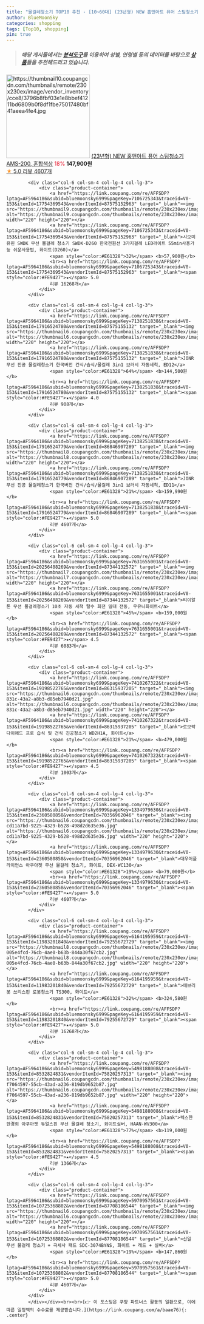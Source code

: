 ```yaml
---
title: "물걸레청소기 TOP10 추천 - [10~60대] (23년형) NEW 홈앤아트 퓨어 스팀청소기 AMS-200, 혼합색상"
author: BlueMoonSky
categories: shopping
tags: [Top10, shopping]
pin: true
---
```


> ##### 해당 게시물에서는 [**분석도구**](https://itemscout.io/)를 이용하여 **성별**, **연령별** 등의 데이터를 바탕으로 [**상품**](https://link.coupang.com/a/baae76)들을 추천해드리고 있습니다.
<div class="container"><div class="row">
            <div class="col-6 col-sm-4 col-lg-4 col-lg-3">
                <div class="product-container">
                    <a href="https://link.coupang.com/re/AFFSDP?lptag=AF5964186&subid=bluemoonsky6999&pageKey=6973300625&traceid=V0-153&itemId=17014534885&vendorItemId=87100149289" target="_blank"><img src="https://thumbnail10.coupangcdn.com/thumbnails/remote/230x230ex/image/vendor_inventory/cce8/3796b8fbf03e1e8bbef41211bd6809b0f8df1fbe75017480bf41aeea4fe4.jpg" alt="https://thumbnail10.coupangcdn.com/thumbnails/remote/230x230ex/image/vendor_inventory/cce8/3796b8fbf03e1e8bbef41211bd6809b0f8df1fbe75017480bf41aeea4fe4.jpg" width="220" height="220"></a>
                    <a href="https://link.coupang.com/re/AFFSDP?lptag=AF5964186&subid=bluemoonsky6999&pageKey=6973300625&traceid=V0-153&itemId=17014534885&vendorItemId=87100149289" target="_blank">(23년형) NEW 홈앤아트 퓨어 스팀청소기 AMS-200, 혼합색상</a>
                    <span style="color:#E61328">18%</span> <b>147,900원</b>
                    <br><a href="https://link.coupang.com/re/AFFSDP?lptag=AF5964186&subid=bluemoonsky6999&pageKey=6973300625&traceid=V0-153&itemId=17014534885&vendorItemId=87100149289" target="_blank"><span style="color:#FE9427">★</span> 5.0
                    리뷰 4607개</a>
                </div>
            </div>
            
            <div class="col-6 col-sm-4 col-lg-4 col-lg-3">
                <div class="product-container">
                    <a href="https://link.coupang.com/re/AFFSDP?lptag=AF5964186&subid=bluemoonsky6999&pageKey=7106725343&traceid=V0-153&itemId=17754369543&vendorItemId=87575152963" target="_blank"><img src="https://thumbnail9.coupangcdn.com/thumbnails/remote/230x230ex/image/vendor_inventory/5484/92d95669573fe995e3b9ec4acabddcfce50d8759b3204ee8a6c08015a341.jpg" alt="https://thumbnail9.coupangcdn.com/thumbnails/remote/230x230ex/image/vendor_inventory/5484/92d95669573fe995e3b9ec4acabddcfce50d8759b3204ee8a6c08015a341.jpg" width="220" height="220"></a>
                    <a href="https://link.coupang.com/re/AFFSDP?lptag=AF5964186&subid=bluemoonsky6999&pageKey=7106725343&traceid=V0-153&itemId=17754369543&vendorItemId=87575152963" target="_blank">샤오미 유핀 SWDK 무선 물걸레 청소기 SWDK-D260 한국전원선 3가지걸레 LED라이트 55min사용가능 쉬운사용법, 화이트(D260)</a>
                    <span style="color:#E61328">32%</span> <b>57,900원</b>
                    <br><a href="https://link.coupang.com/re/AFFSDP?lptag=AF5964186&subid=bluemoonsky6999&pageKey=7106725343&traceid=V0-153&itemId=17754369543&vendorItemId=87575152963" target="_blank"><span style="color:#FE9427">★</span> 5.0
                    리뷰 16268개</a>
                </div>
            </div>
            
            <div class="col-6 col-sm-4 col-lg-4 col-lg-3">
                <div class="product-container">
                    <a href="https://link.coupang.com/re/AFFSDP?lptag=AF5964186&subid=bluemoonsky6999&pageKey=7138251838&traceid=V0-153&itemId=17916524780&vendorItemId=87575155132" target="_blank"><img src="https://thumbnail6.coupangcdn.com/thumbnails/remote/230x230ex/image/vendor_inventory/2cdc/afa429ccd7db8352e3f741a995a36927c23d864ea276c4316b6b8453aa57.jpg" alt="https://thumbnail6.coupangcdn.com/thumbnails/remote/230x230ex/image/vendor_inventory/2cdc/afa429ccd7db8352e3f741a995a36927c23d864ea276c4316b6b8453aa57.jpg" width="220" height="220"></a>
                    <a href="https://link.coupang.com/re/AFFSDP?lptag=AF5964186&subid=bluemoonsky6999&pageKey=7138251838&traceid=V0-153&itemId=17916524780&vendorItemId=87575155132" target="_blank">JONR 무선 진공 물걸레청소기 한국버전 건식/습식/물걸레 3in1 브러시 자동세척, ED12</a>
                    <span style="color:#E61328">64%</span> <b>144,500원</b>
                    <br><a href="https://link.coupang.com/re/AFFSDP?lptag=AF5964186&subid=bluemoonsky6999&pageKey=7138251838&traceid=V0-153&itemId=17916524780&vendorItemId=87575155132" target="_blank"><span style="color:#FE9427">★</span> 4.0
                    리뷰 908개</a>
                </div>
            </div>
            
            <div class="col-6 col-sm-4 col-lg-4 col-lg-3">
                <div class="product-container">
                    <a href="https://link.coupang.com/re/AFFSDP?lptag=AF5964186&subid=bluemoonsky6999&pageKey=7138251838&traceid=V0-153&itemId=17916524779&vendorItemId=86846907289" target="_blank"><img src="https://thumbnail8.coupangcdn.com/thumbnails/remote/230x230ex/image/vendor_inventory/3ad1/e6951c3621b67c56b40812477bb9017d3e84ee420468e9c03f10b67f242f.png" alt="https://thumbnail8.coupangcdn.com/thumbnails/remote/230x230ex/image/vendor_inventory/3ad1/e6951c3621b67c56b40812477bb9017d3e84ee420468e9c03f10b67f242f.png" width="220" height="220"></a>
                    <a href="https://link.coupang.com/re/AFFSDP?lptag=AF5964186&subid=bluemoonsky6999&pageKey=7138251838&traceid=V0-153&itemId=17916524779&vendorItemId=86846907289" target="_blank">JONR 무선 진공 물걸레청소기 한국버전 건식/습식/물걸레 3in1 브러시 자동세척, ED11</a>
                    <span style="color:#E61328">21%</span> <b>159,990원</b>
                    <br><a href="https://link.coupang.com/re/AFFSDP?lptag=AF5964186&subid=bluemoonsky6999&pageKey=7138251838&traceid=V0-153&itemId=17916524779&vendorItemId=86846907289" target="_blank"><span style="color:#FE9427">★</span> 5.0
                    리뷰 4607개</a>
                </div>
            </div>
            
            <div class="col-6 col-sm-4 col-lg-4 col-lg-3">
                <div class="product-container">
                    <a href="https://link.coupang.com/re/AFFSDP?lptag=AF5964186&subid=bluemoonsky6999&pageKey=7631655001&traceid=V0-153&itemId=20256408269&vendorItemId=87344132572" target="_blank"><img src="https://thumbnail7.coupangcdn.com/thumbnails/remote/230x230ex/image/vendor_inventory/32e5/cb8ec96dfca55f02da5ed99bb422feb281f3a9bbabf446491c066244f41d.png" alt="https://thumbnail7.coupangcdn.com/thumbnails/remote/230x230ex/image/vendor_inventory/32e5/cb8ec96dfca55f02da5ed99bb422feb281f3a9bbabf446491c066244f41d.png" width="220" height="220"></a>
                    <a href="https://link.coupang.com/re/AFFSDP?lptag=AF5964186&subid=bluemoonsky6999&pageKey=7631655001&traceid=V0-153&itemId=20256408269&vendorItemId=87344132572" target="_blank">티이알톤 무선 물걸레청소기 10초 자동 세척 탈수 회전 밀대 전동, 우유니화이트</a>
                    <span style="color:#E61328">45%</span> <b>159,000원</b>
                    <br><a href="https://link.coupang.com/re/AFFSDP?lptag=AF5964186&subid=bluemoonsky6999&pageKey=7631655001&traceid=V0-153&itemId=20256408269&vendorItemId=87344132572" target="_blank"><span style="color:#FE9427">★</span> 4.5
                    리뷰 6083개</a>
                </div>
            </div>
            
            <div class="col-6 col-sm-4 col-lg-4 col-lg-3">
                <div class="product-container">
                    <a href="https://link.coupang.com/re/AFFSDP?lptag=AF5964186&subid=bluemoonsky6999&pageKey=7410267322&traceid=V0-153&itemId=19198522765&vendorItemId=86315937205" target="_blank"><img src="https://thumbnail6.coupangcdn.com/thumbnails/remote/230x230ex/image/retail/images/2023/06/19/11/4/66189299-831c-43a2-a8b3-d85eb7940d21.jpg" alt="https://thumbnail6.coupangcdn.com/thumbnails/remote/230x230ex/image/retail/images/2023/06/19/11/4/66189299-831c-43a2-a8b3-d85eb7940d21.jpg" width="220" height="220"></a>
                    <a href="https://link.coupang.com/re/AFFSDP?lptag=AF5964186&subid=bluemoonsky6999&pageKey=7410267322&traceid=V0-153&itemId=19198522765&vendorItemId=86315937205" target="_blank">로보락 다이애드 프로 습식 및 건식 진공청소기 WD2H1A, 화이트</a>
                    <span style="color:#E61328">21%</span> <b>479,000원</b>
                    <br><a href="https://link.coupang.com/re/AFFSDP?lptag=AF5964186&subid=bluemoonsky6999&pageKey=7410267322&traceid=V0-153&itemId=19198522765&vendorItemId=86315937205" target="_blank"><span style="color:#FE9427">★</span> 4.5
                    리뷰 1003개</a>
                </div>
            </div>
            
            <div class="col-6 col-sm-4 col-lg-4 col-lg-3">
                <div class="product-container">
                    <a href="https://link.coupang.com/re/AFFSDP?lptag=AF5964186&subid=bluemoonsky6999&pageKey=1334979630&traceid=V0-153&itemId=2360580858&vendorItemId=70356962046" target="_blank"><img src="https://thumbnail6.coupangcdn.com/thumbnails/remote/230x230ex/image/retail/images/4427571619180159-cd11a7bd-9225-4329-b528-498d2d635e36.jpg" alt="https://thumbnail6.coupangcdn.com/thumbnails/remote/230x230ex/image/retail/images/4427571619180159-cd11a7bd-9225-4329-b528-498d2d635e36.jpg" width="220" height="220"></a>
                    <a href="https://link.coupang.com/re/AFFSDP?lptag=AF5964186&subid=bluemoonsky6999&pageKey=1334979630&traceid=V0-153&itemId=2360580858&vendorItemId=70356962046" target="_blank">대우어플라이언스 아쿠아젯 무선 물걸레 청소기, 화이트, DEX-WC130</a>
                    <span style="color:#E61328">19%</span> <b>79,000원</b>
                    <br><a href="https://link.coupang.com/re/AFFSDP?lptag=AF5964186&subid=bluemoonsky6999&pageKey=1334979630&traceid=V0-153&itemId=2360580858&vendorItemId=70356962046" target="_blank"><span style="color:#FE9427">★</span> 5.0
                    리뷰 4607개</a>
                </div>
            </div>
            
            <div class="col-6 col-sm-4 col-lg-4 col-lg-3">
                <div class="product-container">
                    <a href="https://link.coupang.com/re/AFFSDP?lptag=AF5964186&subid=bluemoonsky6999&pageKey=6164195959&traceid=V0-153&itemId=11983201840&vendorItemId=79255672729" target="_blank"><img src="https://thumbnail8.coupangcdn.com/thumbnails/remote/230x230ex/image/retail/images/9104580085852647-005e4fcd-76cb-4ae0-b63b-844a30f67cb2.jpg" alt="https://thumbnail8.coupangcdn.com/thumbnails/remote/230x230ex/image/retail/images/9104580085852647-005e4fcd-76cb-4ae0-b63b-844a30f67cb2.jpg" width="220" height="220"></a>
                    <a href="https://link.coupang.com/re/AFFSDP?lptag=AF5964186&subid=bluemoonsky6999&pageKey=6164195959&traceid=V0-153&itemId=11983201840&vendorItemId=79255672729" target="_blank">에브리봇 쓰리스핀 로봇청소기 TS300, 화이트</a>
                    <span style="color:#E61328">32%</span> <b>324,580원</b>
                    <br><a href="https://link.coupang.com/re/AFFSDP?lptag=AF5964186&subid=bluemoonsky6999&pageKey=6164195959&traceid=V0-153&itemId=11983201840&vendorItemId=79255672729" target="_blank"><span style="color:#FE9427">★</span> 5.0
                    리뷰 16268개</a>
                </div>
            </div>
            
            <div class="col-6 col-sm-4 col-lg-4 col-lg-3">
                <div class="product-container">
                    <a href="https://link.coupang.com/re/AFFSDP?lptag=AF5964186&subid=bluemoonsky6999&pageKey=5498188008&traceid=V0-153&itemId=8532824831&vendorItemId=75820257313" target="_blank"><img src="https://thumbnail6.coupangcdn.com/thumbnails/remote/230x230ex/image/retail/images/921525715268940-f7064597-55cb-43ad-a236-819db9652b87.jpg" alt="https://thumbnail6.coupangcdn.com/thumbnails/remote/230x230ex/image/retail/images/921525715268940-f7064597-55cb-43ad-a236-819db9652b87.jpg" width="220" height="220"></a>
                    <a href="https://link.coupang.com/re/AFFSDP?lptag=AF5964186&subid=bluemoonsky6999&pageKey=5498188008&traceid=V0-153&itemId=8532824831&vendorItemId=75820257313" target="_blank">렉스한 한경희 아쿠아젯 듀얼스핀 무선 물걸레 청소기, 화이트실버, HAAN-WV300</a>
                    <span style="color:#E61328">77%</span> <b>119,000원</b>
                    <br><a href="https://link.coupang.com/re/AFFSDP?lptag=AF5964186&subid=bluemoonsky6999&pageKey=5498188008&traceid=V0-153&itemId=8532824831&vendorItemId=75820257313" target="_blank"><span style="color:#FE9427">★</span> 4.5
                    리뷰 1366개</a>
                </div>
            </div>
            
            <div class="col-6 col-sm-4 col-lg-4 col-lg-3">
                <div class="product-container">
                    <a href="https://link.coupang.com/re/AFFSDP?lptag=AF5964186&subid=bluemoonsky6999&pageKey=5970957561&traceid=V0-153&itemId=10725368802&vendorItemId=87708186544" target="_blank"><img src="https://thumbnail6.coupangcdn.com/thumbnails/remote/230x230ex/image/vendor_inventory/6603/b4f1890fe0341d99c11b80398c10147d71e2205274c9777cd86cc010e298.jpeg" alt="https://thumbnail6.coupangcdn.com/thumbnails/remote/230x230ex/image/vendor_inventory/6603/b4f1890fe0341d99c11b80398c10147d71e2205274c9777cd86cc010e298.jpeg" width="220" height="220"></a>
                    <a href="https://link.coupang.com/re/AFFSDP?lptag=AF5964186&subid=bluemoonsky6999&pageKey=5970957561&traceid=V0-153&itemId=10725368802&vendorItemId=87708186544" target="_blank">신일 무선 물걸레 청소기 + 극세사 패드 SDC-3074BYNS, 화이트 + 레드 + 실버</a>
                    <span style="color:#E61328">19%</span> <b>147,860원</b>
                    <br><a href="https://link.coupang.com/re/AFFSDP?lptag=AF5964186&subid=bluemoonsky6999&pageKey=5970957561&traceid=V0-153&itemId=10725368802&vendorItemId=87708186544" target="_blank"><span style="color:#FE9427">★</span> 5.0
                    리뷰 4607개</a>
                </div>
            </div>
            </div></div><br><br>[👉 이 포스팅은 쿠팡 파트너스 활동의 일환으로, 이에 따른 일정액의 수수료를 제공받습니다.](https://link.coupang.com/a/baae76){: .center}